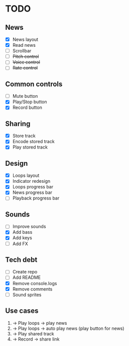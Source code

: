 # TODO

## News
- [x] News layout  
- [x] Read news  
- [ ] Scrollbar
- [ ] <s>Pitch control</s>  
- [ ] <s>Voice control</s>  
- [ ] <s>Rate control</s>  

## Common controls
- [ ] Mute button  
- [x] Play/Stop button  
- [x] Record button  

## Sharing
- [x] Store track  
- [x] Encode stored track  
- [x] Play stored track  

## Design
- [x] Loops layout  
- [x] Indicator redesign  
- [x] Loops progress bar  
- [x] News progress bar  
- [ ] Playback progress bar    

## Sounds
- [ ] Improve sounds  
- [x] Add bass  
- [x] Add keys  
- [ ] Add FX  

## Tech debt
- [ ] Create repo  
- [ ] Add README  
- [x] Remove console.logs
- [x] Remove comments
- [ ] Sound sprites    

## Use cases

1. -> Play loops -> play news
1. -> Play loops -> auto play news (play button for news)
1. -> Play shared track
1. -> Record -> share link
